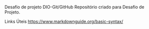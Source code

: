 Desafio de projeto DIO-Git/GitHub
Repositório criado para Desafio de Projeto.

Links Úteis
https://www.markdownguide.org/basic-syntax/

